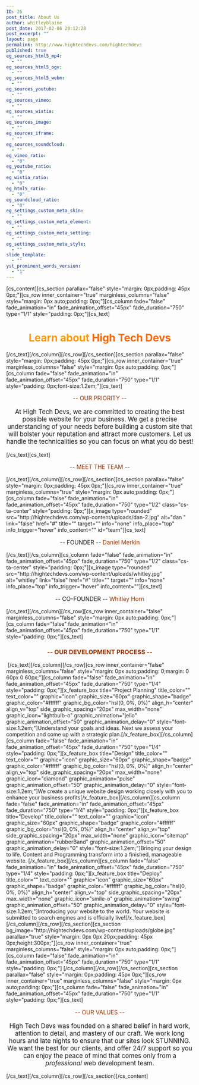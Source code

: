 ```yaml
---
ID: 26
post_title: About Us
author: whitleyblaine
post_date: 2017-02-06 20:12:28
post_excerpt: ""
layout: page
permalink: http://www.hightechdevs.com/hightechdevs
published: true
eg_sources_html5_mp4:
  - ""
eg_sources_html5_ogv:
  - ""
eg_sources_html5_webm:
  - ""
eg_sources_youtube:
  - ""
eg_sources_vimeo:
  - ""
eg_sources_wistia:
  - ""
eg_sources_image:
  - ""
eg_sources_iframe:
  - ""
eg_sources_soundcloud:
  - ""
eg_vimeo_ratio:
  - "0"
eg_youtube_ratio:
  - "0"
eg_wistia_ratio:
  - "0"
eg_html5_ratio:
  - "0"
eg_soundcloud_ratio:
  - "0"
eg_settings_custom_meta_skin:
  - ""
eg_settings_custom_meta_element:
  - ""
eg_settings_custom_meta_setting:
  - ""
eg_settings_custom_meta_style:
  - ""
slide_template:
  - ""
yst_prominent_words_version:
  - "1"
---
```

[cs_content][cs_section parallax="false" style="margin: 0px;padding: 45px 0px;"][cs_row inner_container="true" marginless_columns="false" style="margin: 0px auto;padding: 0px;"][cs_column fade="false" fade_animation="in" fade_animation_offset="45px" fade_duration="750" type="1/1" style="padding: 0px;"][cs_text]<h1 style="text-align: center;"><span style="color: #ff6600;"><span style="color: #ff9900;">Learn about</span> High Tech Devs</span></h1>[/cs_text][/cs_column][/cs_row][/cs_section][cs_section parallax="false" style="margin: 0px;padding: 45px 0px;"][cs_row inner_container="true" marginless_columns="false" style="margin: 0px auto;padding: 0px;"][cs_column fade="false" fade_animation="in" fade_animation_offset="45px" fade_duration="750" type="1/1" style="padding: 0px;font-size:1.2em;"][cs_text]<p style="text-align: center; font-size: 1.1em;color: #993300">-- OUR PRIORITY --</p>
<p style="text-align: center; font-size: 1.2em;">At High Tech Devs, we are committed to creating the best possible website for your business. We get a precise understanding of your needs before building a custom site that will bolster your reputation and attract more customers. Let us handle the technicalities so you can focus on what you do best!</p>[/cs_text][cs_text]<p style="text-align: center; font-size:1.1em; color: #993300">-- MEET THE TEAM --</p>[/cs_text][/cs_column][/cs_row][/cs_section][cs_section parallax="false" style="margin: 0px;padding: 45px 0px;"][cs_row inner_container="true" marginless_columns="true" style="margin: 0px auto;padding: 0px;"][cs_column fade="false" fade_animation="in" fade_animation_offset="45px" fade_duration="750" type="1/2" class="cs-ta-center" style="padding: 0px;"][x_image type="rounded" src="http://hightechdevs.com/wp-content/uploads/dan-2.jpg" alt="dan " link="false" href="#" title="" target="" info="none" info_place="top" info_trigger="hover" info_content="" id="team"][cs_text]<p style="text-align: center; font-size:1.1em">-- FOUNDER --
<span style="color: #993300;">Daniel Merkin</span></p>[/cs_text][/cs_column][cs_column fade="false" fade_animation="in" fade_animation_offset="45px" fade_duration="750" type="1/2" class="cs-ta-center" style="padding: 0px;"][x_image type="rounded" src="http://hightechdevs.com/wp-content/uploads/whitley.jpg" alt="whitley" link="false" href="#" title="" target="" info="none" info_place="top" info_trigger="hover" info_content=""][cs_text]<p style="text-align: center; font-size:1.1em">-- CO-FOUNDER --
<span style="color: #993300;">Whitley Horn</span></p>[/cs_text][/cs_column][/cs_row][cs_row inner_container="false" marginless_columns="false" style="margin: 0px auto;padding: 0px;"][cs_column fade="false" fade_animation="in" fade_animation_offset="45px" fade_duration="750" type="1/1" style="padding: 0px;"][cs_text]<h3 style="text-align: center;"><span style="color: #993300;">-- OUR DEVELOPMENT PROCESS --</span></h3>
&nbsp;[/cs_text][/cs_column][/cs_row][cs_row inner_container="false" marginless_columns="false" style="margin: 0px auto;padding: 0;margin: 0 60px 0 60px;"][cs_column fade="false" fade_animation="in" fade_animation_offset="45px" fade_duration="750" type="1/4" style="padding: 0px;"][x_feature_box title="Project Planning" title_color="" text_color="" graphic="icon" graphic_size="60px" graphic_shape="badge" graphic_color="#ffffff" graphic_bg_color="hsl(0, 0%, 0%)" align_h="center" align_v="top" side_graphic_spacing="20px" max_width="none" graphic_icon="lightbulb-o" graphic_animation="jello" graphic_animation_offset="50" graphic_animation_delay="0"  style="font-size:1.2em;"]Understand your goals and ideas. Next we assess your competition and come up with a strategic plan.[/x_feature_box][/cs_column][cs_column fade="false" fade_animation="in" fade_animation_offset="45px" fade_duration="750" type="1/4" style="padding: 0px;"][x_feature_box title="Design" title_color="" text_color="" graphic="icon" graphic_size="60px" graphic_shape="badge" graphic_color="#ffffff" graphic_bg_color="hsl(0, 0%, 0%)" align_h="center" align_v="top" side_graphic_spacing="20px" max_width="none" graphic_icon="diamond" graphic_animation="pulse" graphic_animation_offset="50" graphic_animation_delay="0"  style="font-size:1.2em;"]We create a unique website design working closely with you to enhance your business profits[/x_feature_box][/cs_column][cs_column fade="false" fade_animation="in" fade_animation_offset="45px" fade_duration="750" type="1/4" style="padding: 0px;"][x_feature_box title="Develop" title_color="" text_color="" graphic="icon" graphic_size="60px" graphic_shape="badge" graphic_color="#ffffff" graphic_bg_color="hsl(0, 0%, 0%)" align_h="center" align_v="top" side_graphic_spacing="20px" max_width="none" graphic_icon="sitemap" graphic_animation="rubberBand" graphic_animation_offset="50" graphic_animation_delay="0"  style="font-size:1.2em;"]Bringing your design to life. Content and Programming transform into a finished, manageable website. [/x_feature_box][/cs_column][cs_column fade="false" fade_animation="in" fade_animation_offset="45px" fade_duration="750" type="1/4" style="padding: 0px;"][x_feature_box title="Deploy" title_color="" text_color="" graphic="icon" graphic_size="60px" graphic_shape="badge" graphic_color="#ffffff" graphic_bg_color="hsl(0, 0%, 0%)" align_h="center" align_v="top" side_graphic_spacing="20px" max_width="none" graphic_icon="smile-o" graphic_animation="swing" graphic_animation_offset="50" graphic_animation_delay="0"  style="font-size:1.2em;"]Introducing your website to the world. Your website is submitted to search engines and is officially live![/x_feature_box][/cs_column][/cs_row][/cs_section][cs_section bg_image="http://hightechdevs.com/wp-content/uploads/globe.jpg" parallax="true" style="margin: 0px 0px 20px;padding: 45px 0px;height:300px;"][cs_row inner_container="true" marginless_columns="false" style="margin: 0px auto;padding: 0px;"][cs_column fade="false" fade_animation="in" fade_animation_offset="45px" fade_duration="750" type="1/1" style="padding: 0px;"]&nbsp;[/cs_column][/cs_row][/cs_section][cs_section parallax="false" style="margin: 0px;padding: 45px 0px;"][cs_row inner_container="true" marginless_columns="false" style="margin: 0px auto;padding: 0px;"][cs_column fade="false" fade_animation="in" fade_animation_offset="45px" fade_duration="750" type="1/1" style="padding: 0px;"][cs_text]<div class="voffset30"></div>
<p class="process-info about-values" style="text-align: center; font-size: 1.1em;color: #993300">-- OUR VALUES --</p>
<p class="process-info about-values" style="text-align: center; font-size: 1.2em;">High Tech Devs was founded on a shared belief in hard work, attention to detail, and mastery of our craft. We work long hours and late nights to ensure that our sites look STUNNING. We want the best for our clients, and offer 24/7 support so you can enjoy the peace of mind that comes only from a <em>professional </em>web development team.</p>[/cs_text][/cs_column][/cs_row][/cs_section][/cs_content]